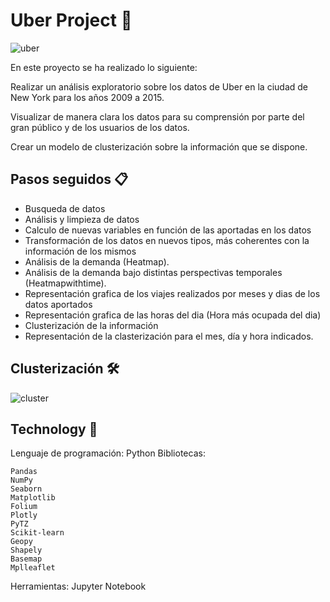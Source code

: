 
# Uber Project 🚗 
![uber](https://img.unocero.com/2018/03/Uber-1.jpg)

En este proyecto se ha realizado lo siguiente:

Realizar un análisis exploratorio sobre los datos de Uber en la ciudad de New York para los años 2009 a 2015.

Visualizar de manera clara los datos para su comprensión por parte del gran público y de los usuarios de los datos.

Crear un modelo de clusterización sobre la información que se dispone.


## Pasos seguidos 📋

- Busqueda de datos
- Análisis y limpieza de datos
- Calculo de nuevas variables en función de las aportadas en los datos
- Transformación de los datos en nuevos tipos, más coherentes con la información de los mismos
- Análisis de la demanda (Heatmap).
- Análisis de la demanda bajo distintas perspectivas temporales (Heatmapwithtime).
- Representación grafica de los viajes realizados por meses y dias de los datos aportados
- Representación grafica de las horas del dia (Hora más ocupada del dia)
- Clusterización de la información 
- Representación de la clasterización para el mes, día y hora indicados.

    


## Clusterización 🛠

![cluster](https://github.com/alorenzoti/Uber_proyect/blob/main/image/cluster_heatmap_3_21_15.png)


## Technology 🤖

 Lenguaje de programación: Python
Bibliotecas:

    Pandas
    NumPy
    Seaborn
    Matplotlib
    Folium
    Plotly
    PyTZ
    Scikit-learn
    Geopy
    Shapely
    Basemap
    Mplleaflet

Herramientas: Jupyter Notebook 





